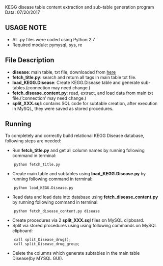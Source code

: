 KEGG disease table content extraction and sub-table generation program
Data: 07/20/2017

USAGE NOTE
-----
- All .py files were coded using Python 2.7
- Required module: pymysql, sys, re

File Description
-----
- **disease**: main table, txt file, downloaded from [here](http://www.kegg.jp/kegg/download/)
- **fetch_title.py**: search and return all tags in main table txt file.
- **load_KEGG.Disease**: Create KEGG.Disease table and generate sub-tables.(connection may need change.)
- **fetch_disease_content.py**: read, extract, and load data from main txt file.(‘connection’ may need change.)
- **split_XXX.sql**: contains SQL code for subtable creation, after execution in MySQL, they were saved as stored procedures. 

Running
-----
To completely and correctly build relational KEGG Disease database, following steps are needed:

- Run **fetch_title.py** and get all column names by running following command in terminal:
```
	python fetch_title.py
```
- Create main table and subtables using **load_KEGG.Disease.py** by running following command in terminal: 
```
	python load_KEGG.Disease.py
```
- Read data and load data into database using **fetch_disease_content.py** by running following command in terminal:
```
	python fetch_disease_content.py disease
```
- Create procedures via 2 **split_XXX.sql** files on MySQL clipboard. 
- Split via stored procedures using using following commands on MySQL clipboard:
```
	call split_Disease_drug();
	call split_Disease_drug_group;
```
- Delete the columns which generate subtables in the main table Disease(by MYSQL GUI).